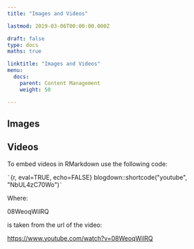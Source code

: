 ```yaml
---
title: "Images and Videos"

lastmod: 2019-03-06T00:00:00.000Z

draft: false
type: docs
maths: true	

linktitle: "Images and Videos"
menu:
  docs:
    parent: Content Management
    weight: 50

---
```


## Images

## Videos

To embed videos in RMarkdown use the following code:



`` ` ``{r, eval=TRUE, echo=FALSE}
blogdown::shortcode("youtube", "NbUL4zC70Wo")`` ` ``


Where:

08WeoqWilRQ

is taken from the url of the video:

https://www.youtube.com/watch?v=08WeoqWilRQ
